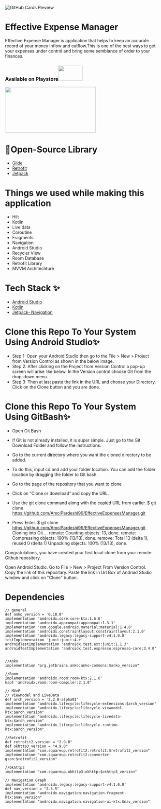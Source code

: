 

 ![GitHub Cards Preview](https://miro.medium.com/max/1400/1*oO1P4K9wVT_-yDDP2EBmPw.jpeg)


# Effective Expense Manager

Effective Expense Manager is application that helps to keep an accurate record of your money inflow and outflow.This is one of the best ways to get your expenses under control and bring some semblance of order to your finances.


### Available on Playstore<img height="50" width="80" src="https://emojipedia-us.s3.amazonaws.com/source/skype/289/backhand-index-pointing-down_1f447.png">


<a href="https://play.google.com/store/apps/details?id=com.devamol.effectiveexpensesmanager" title="Playstore" target="_blank"><img height="150" width="300" src="https://data.ibtimes.sg/en/full/12247/google-play-store-8-1-73-apk.png"></a>
<!-- 
# Links 

* Blog-Post :-  -->

# 🔗Open-Source Library

* [Glide](https://github.com/bumptech/glide)
* [Retrofit](https://square.github.io/retrofit/)
* [Jetpack](https://developer.android.com/jetpack)

# Things we used while making this application

* Hilt
* Kotlin
* Live data
* Coroutine
* Fragments
* Navigation
* Android Studio
* Recycler View 
* Room Database
* Retrofit Library
* MVVM Architechture

# Tech Stack ✨

* [Android Studio](https://developer.android.com/studio)
* [Kotlin](https://kotlinlang.org/)
* [Jetpack-  Navigation ](https://developer.android.com/guide/navigation?gclsrc=ds&gclsrc=ds&gclid=CM2tyaqst_MCFUM1jgod_LwE2g)

# Clone this Repo To Your System Using Android Studio✨

* Step 1: Open your Android Studio then go to the File > New > Project from Version Control as shown in the below image.
* Step 2: After clicking on the Project from Version Control a pop-up screen will arise like below. In the Version control choose Git from the drop-down menu.
* Step 3: Then at last paste the link in the URL and choose your Directory. Click on the Clone button and you are done.

# Clone this Repo To Your System Using GitBash✨

* Open Git Bash

* If Git is not already installed, it is super simple. Just go to the Git Download Folder and follow the instructions.

* Go to the current directory where you want the cloned directory to be added.

* To do this, input cd and add your folder location. You can add the folder location by dragging the folder to Git bash.

* Go to the page of the repository that you want to clone

* Click on “Clone or download” and copy the URL.

* Use the git clone command along with the copied URL from earlier. $ git clone https://github.com/AmolPardeshi99/EffectiveExpensesManager.git

* Press Enter. $ git clone https://github.com/AmolPardeshi99/EffectiveExpensesManager.git 
Cloning into Git … remote: Counting objects: 13, done. remote: Compressing objects: 100% (13/13), done. remove: Total 13 (delta 1), reused 0 (delta 1) Unpacking objects: 100% (13/13), done.

Congratulations, you have created your first local clone from your remote Github repository.

Open Android Studio. Go to File > New > Project From Version Control. Copy the link of this repositary. Paste the link in Url Box of Android Studio window and click on "Clone" button.

# Dependencies 

    // general
    def anko_version = '0.10.0'
    implementation 'androidx.core:core-ktx:1.6.0'
    implementation 'androidx.appcompat:appcompat:1.3.1'
    implementation 'com.google.android.material:material:1.4.0'
    implementation 'androidx.constraintlayout:constraintlayout:2.1.0'
    implementation 'androidx.legacy:legacy-support-v4:1.0.0'
    testImplementation 'junit:junit:4.+'
    androidTestImplementation 'androidx.test.ext:junit:1.1.3'
    androidTestImplementation 'androidx.test.espresso:espresso-core:3.4.0'


    //Anko
    implementation "org.jetbrains.anko:anko-commons:$anko_version"

    //Room
    implementation 'androidx.room:room-ktx:2.1.0'
    kapt 'androidx.room:room-compiler:2.1.0'

    // MVvP
    // ViewModel and LiveData
    def arch_version = '2.2.0-alpha01'
    implementation "androidx.lifecycle:lifecycle-extensions:$arch_version"
    implementation "androidx.lifecycle:lifecycle-viewmodel-ktx:$arch_version"
    implementation "androidx.lifecycle:lifecycle-livedata-ktx:$arch_version"
    implementation "androidx.lifecycle:lifecycle-runtime-ktx:$arch_version"

    //Retrofit
    def retrofit2_version = "2.9.0"
    def okhttp3_version = "4.9.0"
    implementation "com.squareup.retrofit2:retrofit:$retrofit2_version"
    implementation "com.squareup.retrofit2:converter-gson:$retrofit2_version"

    //Okhttp3
    implementation "com.squareup.okhttp3:okhttp:$okhttp3_version"

    // Navigation Graph
    implementation 'androidx.legacy:legacy-support-v4:1.0.0'
    def nav_version = "2.3.5"
    implementation "androidx.navigation:navigation-fragment-ktx:$nav_version"
    implementation "androidx.navigation:navigation-ui-ktx:$nav_version"
<!-- 
# Lessons Learnt📚 -->
